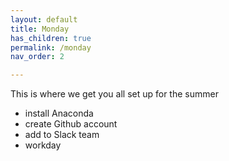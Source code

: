 ```yaml
---
layout: default
title: Monday
has_children: true
permalink: /monday
nav_order: 2

---
```


This is where we get you all set up for the summer
- install Anaconda
- create Github account
- add to Slack team
- workday 
